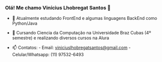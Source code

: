### Olá! Me chamo Vinícius Lhobregat Santos 👋

- 🔭 Atualmente estudando FrontEnd e algumas linguagens BackEnd como Python/Java

- 🌱 Cursando Ciencia da Computação na Universidade Braz Cubas (4º semestre) e realizando diversos cursos na Alura 

- 📫 Contatos: 
      - Email: viniciuslhobregatsantos@gmail.com
      - Celular/Whatsapp: (11) 97532-6493

